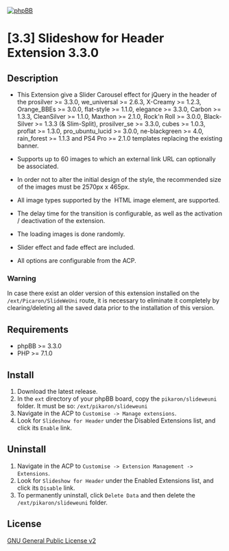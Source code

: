 [![phpBB](https://www.phpbb-es.com/foro/styles/flat-style/theme/images/logo_new_small.png)](https://www.phpbb-es.com/foro/viewtopic.php?f=147&t=42139)
# [3.3] Slideshow for Header Extension 3.3.0

## Description
- This Extension give a Slider Carousel effect for jQuery in the header of the prosilver >= 3.3.0, we_universal >= 2.6.3, X-Creamy >= 1.2.3, Orange_BBEs >= 3.0.0, flat-style >= 1.1.0, elegance >= 3.3.0, Carbon >= 1.3.3, CleanSilver >= 1.1.0, Maxthon >= 2.1.0, Rock'n Roll >= 3.0.0, Black-Silver >= 1.3.3 (& Slim-Split), prosilver_se >= 3.3.0, cubes >= 1.0.3, proflat >= 1.3.0, pro_ubuntu_lucid >= 3.0.0, ne-blackgreen >= 4.0, rain_forest >= 1.1.3 and PS4 Pro >= 2.1.0 templates replacing the existing banner.

- Supports up to 60 images to which an external link URL can optionally be associated.
- In order not to alter the initial design of the style, the recommended size of the images must be 2570px x 465px. 
- All image types supported by the <img> HTML image element, are supported. 
- The delay time for the transition is configurable, as well as the activation / deactivation of the extension. 
- The loading images is done randomly. 
- Slider effect and fade effect are included.
- All options are configurable from the ACP.

### Warning
In case there exist an older version of this extension installed on the `/ext/Picaron/SlideWeUni` route, it is necessary to eliminate it completely by clearing/deleting all the saved data prior to the installation of this version.

## Requirements
* phpBB >= 3.3.0
* PHP >= 7.1.0

## Install
1. Download the latest release.
2. In the `ext` directory of your phpBB board, copy the `pikaron/slideweuni` folder. It must be so: `/ext/pikaron/slideweuni`
4. Navigate in the ACP to `Customise -> Manage extensions`.
5. Look for `Slideshow for Header` under the Disabled Extensions list, and click its `Enable` link.

## Uninstall
1. Navigate in the ACP to `Customise -> Extension Management -> Extensions`.
2. Look for `Slideshow for Header` under the Enabled Extensions list, and click its `Disable` link.
3. To permanently uninstall, click `Delete Data` and then delete the `/ext/pikaron/slideweuni` folder.

## License
[GNU General Public License v2](http://opensource.org/licenses/GPL-2.0)
